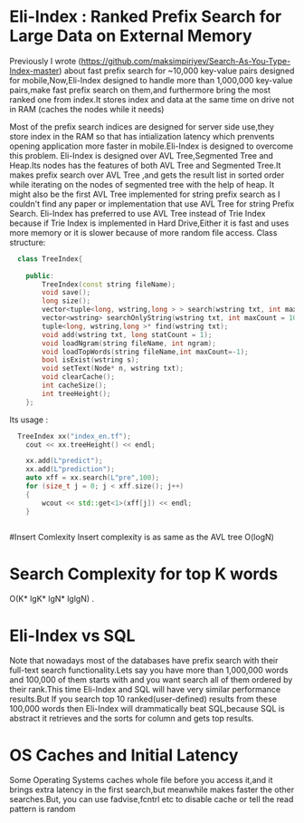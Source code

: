 # Eli-Index : Ranked Prefix Search for Large Data on External Memory
Previously I wrote (https://github.com/maksimpiriyev/Search-As-You-Type-Index-master) about fast prefix search for ~10,000 key-value pairs designed for mobile,Now,Eli-Index designed to handle more than 1,000,000 key-value pairs,make fast prefix search on them,and furthermore bring the most ranked one from index.It stores index and data at the same time on drive not in RAM (caches the nodes while it needs)


Most of the prefix search indices are designed for server side use,they store index in the RAM so that has intialization latency which prenvents opening application more faster in mobile.Eli-Index is designed to overcome this problem.
Eli-Index is designed over AVL Tree,Segmented Tree and Heap.Its nodes has the features of both AVL Tree and Segmented Tree.It makes prefix search over AVL Tree ,and gets the result list in sorted order while iterating on the nodes of segmented tree with the help of heap.  It might also be the first AVL Tree implemented for string prefix search as I couldn't find any paper or implementation that use AVL Tree for string Prefix Search. Eli-Index has preferred to use AVL Tree instead of Trie Index because if Trie Index is implemented in Hard Drive,Either it is fast and uses more memory or it is slower because of more random file access.
Class structure:
```c++
  class TreeIndex{
	
	public:
		TreeIndex(const string fileName);
		void save();
		long size();
		vector<tuple<long, wstring,long > > search(wstring txt, int maxCount = 100);
		vector<wstring> searchOnlyString(wstring txt, int maxCount = 100);
		tuple<long, wstring,long >* find(wstring txt);
		void add(wstring txt, long statCount = 1);
		void loadNgram(string fileName, int ngram);
		void loadTopWords(string fileName,int maxCount=-1);
		bool isExist(wstring s);
		void setText(Node* n, wstring txt);
		void clearCache();
		int cacheSize();
		int treeHeight();
	};
```
Its usage :
```c++
  TreeIndex xx("index_en.tf");
	cout << xx.treeHeight() << endl;

	xx.add(L"predict");
	xx.add(L"prediction");
	auto xff = xx.search(L"pre",100);
	for (size_t j = 0; j < xff.size(); j++)
	{
		wcout << std::get<1>(xff[j]) << endl;
	}
	
```
#Insert Comlexity
Insert complexity is as same as the AVL tree O(logN)
# Search Complexity for top K words
O(K* lgK* lgN* lglgN) .


# Eli-Index vs SQL
Note that nowadays most of the databases have prefix search with their full-text search functionality.Lets say you have more than 1,000,000 words and 100,000 of them starts with and you want search all of them ordered by their rank.This time Eli-Index and SQL will have very similar performance results.But If you search top 10 ranked(user-defined) results from these 100,000 words then Eli-Index will drammatically beat SQL,because SQL is abstract it retrieves and the sorts for column and gets top results.

# OS Caches and Initial Latency
Some  Operating Systems caches whole file before you access it,and it brings extra latency in the first search,but meanwhile makes faster the other searches.But, you can use fadvise,fcntrl etc to disable cache or tell the read pattern is random
